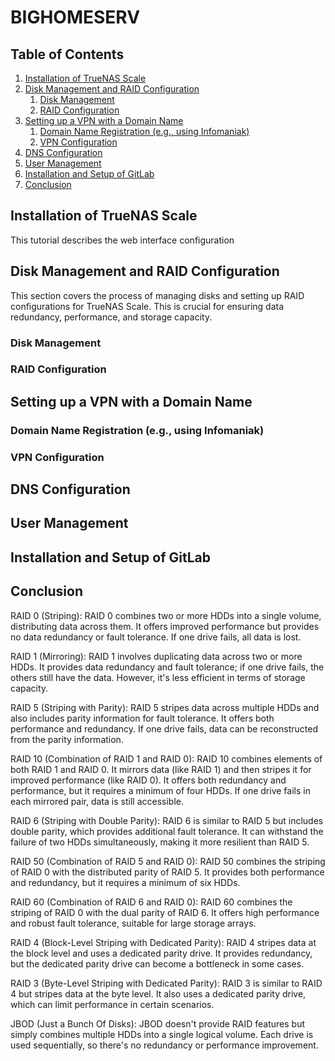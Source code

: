 # BIGHOMESERV

## Table of Contents
1. [Installation of TrueNAS Scale](#installation)
2. [Disk Management and RAID Configuration](#disk-management)
   1. [Disk Management](#disk-management)
   2. [RAID Configuration](#raid-configuration)
3. [Setting up a VPN with a Domain Name](#vpn-setup)
   1. [Domain Name Registration (e.g., using Infomaniak)](#domain-registration)
   2. [VPN Configuration](#vpn-configuration)
4. [DNS Configuration](#dns-configuration)
5. [User Management](#user-management)
6. [Installation and Setup of GitLab](#gitlab-setup)
7. [Conclusion](#conclusion)

## Installation of TrueNAS Scale<a name="installation"></a>

This tutorial describes the web interface configuration

## Disk Management and RAID Configuration<a name="disk-management"></a>

This section covers the process of managing disks and setting up RAID configurations for TrueNAS Scale. This is crucial for ensuring data redundancy, performance, and storage capacity.

### Disk Management<a name="disk-management"></a>



### RAID Configuration<a name="raid-configuration"></a>

## Setting up a VPN with a Domain Name<a name="vpn-setup"></a>

### Domain Name Registration (e.g., using Infomaniak)<a name="domain-registration"></a>

### VPN Configuration<a name="vpn-configuration"></a>

## DNS Configuration<a name="dns-configuration"></a>

## User Management<a name="user-management"></a>

## Installation and Setup of GitLab<a name="gitlab-setup"></a>

## Conclusion<a name="conclusion"></a>

























RAID 0 (Striping):
RAID 0 combines two or more HDDs into a single volume, distributing data across them. It offers improved performance but provides no data redundancy or fault tolerance. If one drive fails, all data is lost.

RAID 1 (Mirroring):
RAID 1 involves duplicating data across two or more HDDs. It provides data redundancy and fault tolerance; if one drive fails, the others still have the data. However, it's less efficient in terms of storage capacity.

RAID 5 (Striping with Parity):
RAID 5 stripes data across multiple HDDs and also includes parity information for fault tolerance. It offers both performance and redundancy. If one drive fails, data can be reconstructed from the parity information.

RAID 10 (Combination of RAID 1 and RAID 0):
RAID 10 combines elements of both RAID 1 and RAID 0. It mirrors data (like RAID 1) and then stripes it for improved performance (like RAID 0). It offers both redundancy and performance, but it requires a minimum of four HDDs. If one drive fails in each mirrored pair, data is still accessible.

RAID 6 (Striping with Double Parity):
RAID 6 is similar to RAID 5 but includes double parity, which provides additional fault tolerance. It can withstand the failure of two HDDs simultaneously, making it more resilient than RAID 5.

RAID 50 (Combination of RAID 5 and RAID 0):
RAID 50 combines the striping of RAID 0 with the distributed parity of RAID 5. It provides both performance and redundancy, but it requires a minimum of six HDDs.

RAID 60 (Combination of RAID 6 and RAID 0):
RAID 60 combines the striping of RAID 0 with the dual parity of RAID 6. It offers high performance and robust fault tolerance, suitable for large storage arrays.

RAID 4 (Block-Level Striping with Dedicated Parity):
RAID 4 stripes data at the block level and uses a dedicated parity drive. It provides redundancy, but the dedicated parity drive can become a bottleneck in some cases.

RAID 3 (Byte-Level Striping with Dedicated Parity):
RAID 3 is similar to RAID 4 but stripes data at the byte level. It also uses a dedicated parity drive, which can limit performance in certain scenarios.

JBOD (Just a Bunch Of Disks):
JBOD doesn't provide RAID features but simply combines multiple HDDs into a single logical volume. Each drive is used sequentially, so there's no redundancy or performance improvement.
